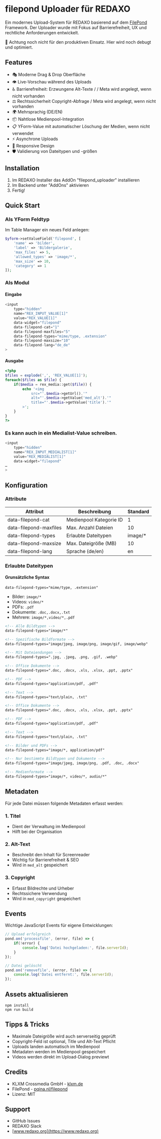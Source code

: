 # filepond Uploader für REDAXO

Ein modernes Upload-System für REDAXO basierend auf dem [FilePond](https://pqina.nl/filepond/) Framework. Der Uploader wurde mit Fokus auf Barrierefreiheit, UX und rechtliche Anforderungen entwickelt.


🚨 Achtung noch nicht für den produktiven Einsatz. Hier wird noch debugt und optimiert. 

## Features

- 🎭 Moderne Drag & Drop Oberfläche 
- 👁️ Live-Vorschau während des Uploads
- ♿️ Barrierefreiheit: Erzwungene Alt-Texte / / Meta wird angelegt, wenn nicht vorhanden
- ⚖️ Rechtssicherheit Copyright-Abfrage / Meta wird angelegt, wenn nicht vorhanden
- 🌍 Mehrsprachig (DE/EN)
- 📦 Nahtlose Medienpool-Integration
- 📋 YForm-Value mit automatischer Löschung der Medien, wenn nicht verwendet
- ⚡ Asynchrone Uploads
- 📱 Responsive Design
- 🛡️ Validierung von Dateitypen und -größen

## Installation

1. Im REDAXO Installer das AddOn "filepond_uploader" installieren
2. Im Backend unter "AddOns" aktivieren
3. Fertig!

## Quick Start

### Als YForm Feldtyp

Im Table Manager ein neues Feld anlegen:

```php
$yform->setValueField('filepond', [
    'name' => 'bilder',
    'label' => 'Bildergalerie', 
    'max_files' => 5,
    'allowed_types' => 'image/*',
    'max_size' => 10,
    'category' => 1
]);
```

### Als Modul

#### Eingabe
```php
<input 
    type="hidden"
    name="REX_INPUT_VALUE[1]" 
    value="REX_VALUE[1]"
    data-widget="filepond"
    data-filepond-cat="1"
    data-filepond-maxfiles="5" 
    data-filepond-types="mime/type, .extension"
    data-filepond-maxsize="10"
    data-filepond-lang="de_de"
>
```

#### Ausgabe
```php
<?php
$files = explode(',', 'REX_VALUE[1]');
foreach($files as $file) {
    if($media = rex_media::get($file)) {
        echo '<img 
            src="'.$media->getUrl().'"
            alt="'.$media->getValue('med_alt').'"
            title="'.$media->getValue('title').'"
        >';
    }
}
?>
```

### Es kann auch in ein Medialist-Value schreiben. 

```php
<input 
    type="hidden" 
    name="REX_INPUT_MEDIALIST[1]" 
    value="REX_MEDIALIST[1]" 
    data-widget="filepond"
…
>
```




## Konfiguration

### Attribute

| Attribut | Beschreibung | Standard |
|----------|--------------|-----------|
| data-filepond-cat | Medienpool Kategorie ID | 1 |
| data-filepond-maxfiles | Max. Anzahl Dateien | 10 |
| data-filepond-types | Erlaubte Dateitypen | image/* |
| data-filepond-maxsize | Max. Dateigröße (MB) | 10 |
| data-filepond-lang | Sprache (de/en) | en |

### Erlaubte Dateitypen

#### Grunsätzliche Syntax

`data-filepond-types="mime/type, .extension"`

- Bilder: `image/*`
- Videos: `video/*` 
- PDFs: `.pdf`
- Dokumente: `.doc,.docx,.txt`
- Mehrere: `image/*,video/*,.pdf`

```html
<!-- Alle Bildtypen -->
data-filepond-types="image/*"

<!-- Spezifische Bildformate -->
data-filepond-types="image/jpeg, image/png, image/gif, image/webp"

<!-- Mit Dateiendungen -->
data-filepond-types=".jpg, .jpeg, .png, .gif, .webp"
```

```html
<!-- Office Dokumente -->
data-filepond-types=".doc, .docx, .xls, .xlsx, .ppt, .pptx"

<!-- PDF -->
data-filepond-types="application/pdf, .pdf"

<!-- Text -->
data-filepond-types="text/plain, .txt"
```


```html
<!-- Office Dokumente -->
data-filepond-types=".doc, .docx, .xls, .xlsx, .ppt, .pptx"

<!-- PDF -->
data-filepond-types="application/pdf, .pdf"

<!-- Text -->
data-filepond-types="text/plain, .txt"
```

```html
<!-- Bilder und PDFs -->
data-filepond-types="image/*, application/pdf"

<!-- Nur bestimmte Bildtypen und Dokumente -->
data-filepond-types="image/jpeg, image/png, .pdf, .doc, .docx"

<!-- Medienformate -->
data-filepond-types="image/*, video/*, audio/*"
```


## Metadaten

Für jede Datei müssen folgende Metadaten erfasst werden:

### 1. Titel
- Dient der Verwaltung im Medienpool
- Hilft bei der Organisation

### 2. Alt-Text  
- Beschreibt den Inhalt für Screenreader
- Wichtig für Barrierefreiheit & SEO
- Wird in `med_alt` gespeichert

### 3. Copyright
- Erfasst Bildrechte und Urheber
- Rechtssichere Verwendung
- Wird in `med_copyright` gespeichert

## Events

Wichtige JavaScript Events für eigene Entwicklungen:

```js
// Upload erfolgreich
pond.on('processfile', (error, file) => {
    if(!error) {
        console.log('Datei hochgeladen:', file.serverId);
    }
});

// Datei gelöscht  
pond.on('removefile', (error, file) => {
    console.log('Datei entfernt:', file.serverId);
});
```

## Assets aktualisieren 

```cli
npm install 
npm run build 
```

## Tipps & Tricks

- Maximale Dateigröße wird auch serverseitig geprüft
- Copyright-Feld ist optional, Title und Alt-Text Pflicht
- Uploads landen automatisch im Medienpool
- Metadaten werden im Medienpool gespeichert
- Videos werden direkt im Upload-Dialog previewt

## Credits

- KLXM Crossmedia GmbH - [klxm.de](https://klxm.de)
- FilePond - [pqina.nl/filepond](https://pqina.nl/filepond/)
- Lizenz: MIT

## Support

- GitHub Issues
- REDAXO Slack
- [www.redaxo.org](https://www.redaxo.org)

